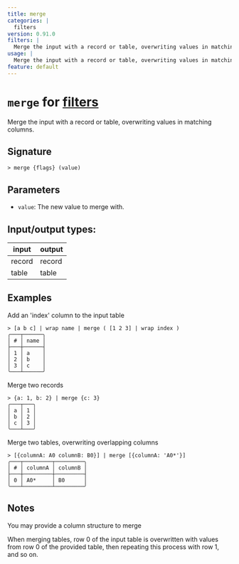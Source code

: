 ```yaml
---
title: merge
categories: |
  filters
version: 0.91.0
filters: |
  Merge the input with a record or table, overwriting values in matching columns.
usage: |
  Merge the input with a record or table, overwriting values in matching columns.
feature: default
---
```

<!-- This file is automatically generated. Please edit the command in https://github.com/nushell/nushell instead. -->

# `merge` for [filters](/commands/categories/filters.md)

<div class='command-title'>Merge the input with a record or table, overwriting values in matching columns.</div>

## Signature

```> merge {flags} (value)```

## Parameters

 -  `value`: The new value to merge with.


## Input/output types:

| input  | output |
| ------ | ------ |
| record | record |
| table  | table  |
## Examples

Add an 'index' column to the input table
```nu
> [a b c] | wrap name | merge ( [1 2 3] | wrap index )
╭───┬──────╮
│ # │ name │
├───┼──────┤
│ 1 │ a    │
│ 2 │ b    │
│ 3 │ c    │
╰───┴──────╯

```

Merge two records
```nu
> {a: 1, b: 2} | merge {c: 3}
╭───┬───╮
│ a │ 1 │
│ b │ 2 │
│ c │ 3 │
╰───┴───╯
```

Merge two tables, overwriting overlapping columns
```nu
> [{columnA: A0 columnB: B0}] | merge [{columnA: 'A0*'}]
╭───┬─────────┬─────────╮
│ # │ columnA │ columnB │
├───┼─────────┼─────────┤
│ 0 │ A0*     │ B0      │
╰───┴─────────┴─────────╯

```

## Notes
You may provide a column structure to merge

When merging tables, row 0 of the input table is overwritten
with values from row 0 of the provided table, then
repeating this process with row 1, and so on.
